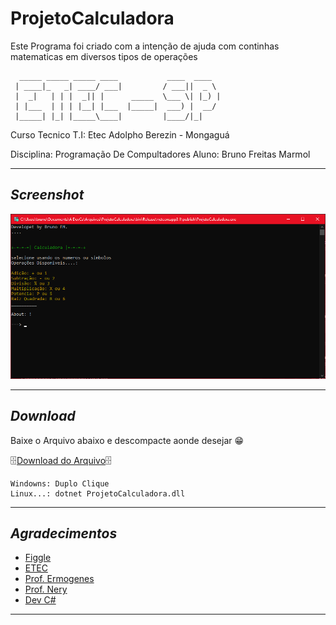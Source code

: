 # ProjetoCalculadora
Este Programa foi criado com a intenção de ajuda com continhas matematicas em diversos tipos de operações

```
  _____ _____ _____ ____           ____  ____  
 | ____|_   _| ____/ ___|         / ___||  _ \ 
 |  _|   | | |  _|| |      _____  \___ \| |_) |
 | |___  | | | |__| |___  |_____|  ___) |  __/ 
 |_____| |_| |_____\____|         |____/|_|    
```

Curso Tecnico T.I: Etec Adolpho Berezin - Mongaguá

Disciplina: Programação De Compultadores
Aluno: Bruno Freitas Marmol

---

## _Screenshot_

![Tela do Programa](PrintTela.png)

---
## _Download_

Baixe o Arquivo abaixo e descompacte aonde desejar 😁

🗄️[Download do Arquivo](dist/CalculadoraFinal.zip)🗄️

```
Windowns: Duplo Clique
Linux...: dotnet ProjetoCalculadora.dll
```

---


## _Agradecimentos_

- [Figgle](https://github.com/drewnoakes/figgle)
- [ETEC](http://eteab.com.br/cms/)
- [Prof. Ermogenes](https://github.com/ermogenes)
- [Prof. Nery](https://github.com/diegoneri)
- [Dev C#](https://github.com/BrunoF-M/ProjetoCalculadora)

---